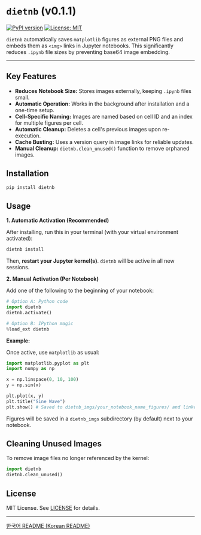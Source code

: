 # `dietnb` (v0.1.1)

[![PyPI version](https://badge.fury.io/py/dietnb.svg)](https://badge.fury.io/py/dietnb)
[![License: MIT](https://img.shields.io/badge/License-MIT-yellow.svg)](https://opensource.org/licenses/MIT)

`dietnb` automatically saves `matplotlib` figures as external PNG files and embeds them as `<img>` links in Jupyter notebooks. This significantly reduces `.ipynb` file sizes by preventing base64 image embedding.

---

## Key Features

*   **Reduces Notebook Size:** Stores images externally, keeping `.ipynb` files small.
*   **Automatic Operation:** Works in the background after installation and a one-time setup.
*   **Cell-Specific Naming:** Images are named based on cell ID and an index for multiple figures per cell.
*   **Automatic Cleanup:** Deletes a cell's previous images upon re-execution.
*   **Cache Busting:** Uses a version query in image links for reliable updates.
*   **Manual Cleanup:** `dietnb.clean_unused()` function to remove orphaned images.

## Installation

```bash
pip install dietnb
```

## Usage

**1. Automatic Activation (Recommended)**

After installing, run this in your terminal (with your virtual environment activated):

```bash
dietnb install
```
Then, **restart your Jupyter kernel(s)**. `dietnb` will be active in all new sessions.

**2. Manual Activation (Per Notebook)**

Add one of the following to the beginning of your notebook:

```python
# Option A: Python code
import dietnb
dietnb.activate()
```

```python
# Option B: IPython magic
%load_ext dietnb
```

**Example:**

Once active, use `matplotlib` as usual:

```python
import matplotlib.pyplot as plt
import numpy as np

x = np.linspace(0, 10, 100)
y = np.sin(x)

plt.plot(x, y)
plt.title("Sine Wave")
plt.show() # Saved to dietnb_imgs/your_notebook_name_figures/ and linked
```

Figures will be saved in a `dietnb_imgs` subdirectory (by default) next to your notebook.

## Cleaning Unused Images

To remove image files no longer referenced by the kernel:

```python
import dietnb
dietnb.clean_unused()
```

## License

MIT License. See [LICENSE](LICENSE) for details.

---
[한국어 README (Korean README)](README_ko.md) 